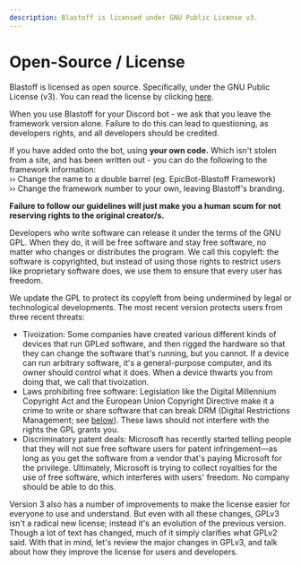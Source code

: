 ```yaml
---
description: Blastoff is licensed under GNU Public License v3.
---
```


# Open-Source / License

Blastoff is licensed as open source. Specifically, under the GNU Public License \(v3\). You can read the license by clicking [here](https://www.gnu.org/licenses/gpl-3.0.en.html).

When you use Blastoff for your Discord bot - we ask that you leave the framework version alone. Failure to do this can lead to questioning, as developers rights, and all developers should be credited.

If you have added onto the bot, using **your own code.** Which isn't stolen from a site, and has been written out - you can do the following to the framework information:  
›› Change the name to a double barrel \(eg. EpicBot-Blastoff Framework\)  
›› Change the framework number to your own, leaving Blastoff's branding.  
  
**Failure to follow our guidelines will just make you a human scum for not reserving rights to the original creator/s.**

Developers who write software can release it under the terms of the GNU GPL. When they do, it will be free software and stay free software, no matter who changes or distributes the program. We call this copyleft: the software is copyrighted, but instead of using those rights to restrict users like proprietary software does, we use them to ensure that every user has freedom.

We update the GPL to protect its copyleft from being undermined by legal or technological developments. The most recent version protects users from three recent threats:

* Tivoization: Some companies have created various different kinds of devices that run GPLed software, and then rigged the hardware so that they can change the software that's running, but you cannot. If a device can run arbitrary software, it's a general-purpose computer, and its owner should control what it does. When a device thwarts you from doing that, we call that tivoization.
* Laws prohibiting free software: Legislation like the Digital Millennium Copyright Act and the European Union Copyright Directive make it a crime to write or share software that can break DRM \(Digital Restrictions Management; see [below](https://www.gnu.org/licenses/quick-guide-gplv3.html#neutralizing-laws-that-prohibit-free-software-but-not-forbidding-drm)\). These laws should not interfere with the rights the GPL grants you.
* Discriminatory patent deals: Microsoft has recently started telling people that they will not sue free software users for patent infringement—as long as you get the software from a vendor that's paying Microsoft for the privilege. Ultimately, Microsoft is trying to collect royalties for the use of free software, which interferes with users' freedom. No company should be able to do this.

Version 3 also has a number of improvements to make the license easier for everyone to use and understand. But even with all these changes, GPLv3 isn't a radical new license; instead it's an evolution of the previous version. Though a lot of text has changed, much of it simply clarifies what GPLv2 said. With that in mind, let's review the major changes in GPLv3, and talk about how they improve the license for users and developers.

